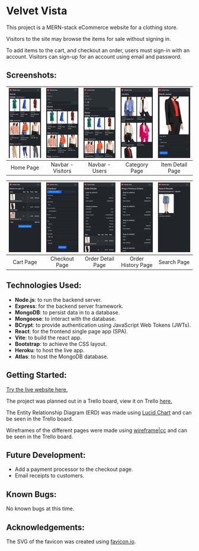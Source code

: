 # Velvet Vista
This project is a MERN-stack eCommerce website for a clothing store.

Visitors to the site may browse the items for sale without signing in.

To add items to the cart, and checkout an order, users must sign-in with an account. Visitors can sign-up for an account using email and password.

## Screenshots:
<table width="100%">
  <thead>
    <tr>
      <th width="20%"><img src="screenshots/1_home.png"/></th>
      <th width="20%"><img src="screenshots/2_nav_visitor.png"/></th>
      <th width="20%"><img src="screenshots/2_nav_user.png"/></th>
      <th width="20%"><img src="screenshots/3_category.png"/></th>
      <th width="20%"><img src="screenshots/4_item_detail.png"/></th>
    </tr>
  </thead>
  <tbody>
    <tr>
      <td width="20%" align="center">Home Page</td>
      <td width="20%" align="center">Navbar - Visitors</td>
      <td width="20%" align="center">Navbar - Users</td>
      <td width="20%" align="center">Category Page</td>
      <td width="20%" align="center">Item Detail Page</td>
    </tr>
  </tbody>
</table>

<table width="100%">
  <thead>
    <tr>
      <th width="20%"><img src="screenshots/5_cart.png"/></th>
      <th width="20%"><img src="screenshots/6_checkout.png"/></th>
      <th width="20%"><img src="screenshots/7_order_details.png"/></th>
      <th width="20%"><img src="screenshots/8_order_history.png"/></th>
      <th width="20%"><img src="screenshots/9_search.png"/></th>
    </tr>
  </thead>
  <tbody>
    <tr>
      <td width="20%" align="center">Cart Page</td>
      <td width="20%" align="center">Checkout Page</td>
      <td width="20%" align="center">Order Detail Page</td>
      <td width="20%" align="center">Order History Page</td>
      <td width="20%" align="center">Search Page</td>
    </tr>
  </tbody>
</table>

## Technologies Used:
* __Node.js__: to run the backend server.
* __Express__: for the backend server framework.
* __MongoDB__: to persist data in to a database.
* __Mongoose__: to interact with the database.
* __BCrypt__: to provide authentication using JavaScript Web Tokens (JWTs).
* __React__: for the frontend single page app (SPA).
* __Vite__: to build the react app.
* __Bootstrap__: to achieve the CSS layout.
* __Heroku__: to host the live app.
* __Atlas__: to host the MongoDB database.

## Getting Started:
[Try the live website here.](https://velvet-vista-30171128f9c5.herokuapp.com/)

The project was planned out in a Trello board, view it on Trello [here.](https://trello.com/b/jf9ay66D/velvet-vista-project-planning)

The Entity Relationship Diagram (ERD) was made using [Lucid Chart](https://www.lucidchart.com) and can be seen in the Trello board.

Wireframes of the different pages were made using [wireframe|cc](https://wireframe.cc/) and can be seen in the Trello board.

## Future Development:
* Add a payment processor to the checkout page.
* Email receipts to customers.

## Known Bugs:
No known bugs at this time.

## Acknowledgements:
The SVG of the favicon was created using [favicon.io](https://favicon.io/favicon-generator/).